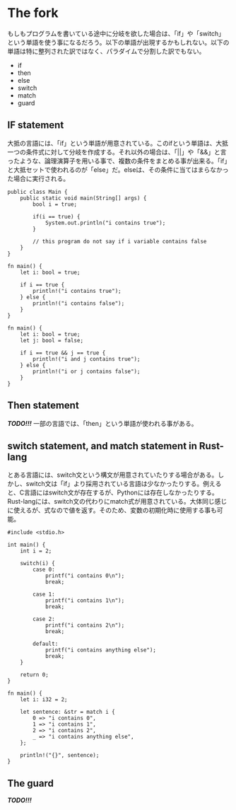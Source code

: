 # The fork
もしもプログラムを書いている途中に分岐を欲した場合は、「if」や「switch」という単語を使う事になるだろう。以下の単語が出現するかもしれない。以下の単語は特に整列された訳ではなく、パラダイムで分割した訳でもない。

- if
- then
- else
- switch
- match
- guard

## IF statement
大抵の言語には、「if」という単語が用意されている。このifという単語は、大抵一つの条件式に対して分岐を作成する。それ以外の場合は、「||」や「&&」と言ったような、論理演算子を用いる事で、複数の条件をまとめる事が出来る。「if」と大抵セットで使われるのが「else」だ。elseは、その条件に当てはまらなかった場合に実行される。

```java:if単体
public class Main {
    public static void main(String[] args) {
        bool i = true;

        if(i == true) {
            System.out.println("i contains true");
        }

        // this program do not say if i variable contains false
    }
}
```

```rust:単一の条件
fn main() {
    let i: bool = true;

    if i == true {
        println!("i contains true");
    } else {
        println!("i contains false");
    }
}
```

```rust:論理演算子使用
fn main() {
    let i: bool = true;
    let j: bool = false;

    if i == true && j == true {
        println!("i and j contains true");
    } else {
        println!("i or j contains false");
    }
}
```

## Then statement
***TODO!!!***
一部の言語では、「then」という単語が使われる事がある。

## switch statement, and match statement in Rust-lang
とある言語には、switch文という構文が用意されていたりする場合がある。しかし、switch文は「if」より採用されている言語は少なかったりする。例えると、C言語にはswitch文が存在するが、Pythonには存在しなかったりする。Rust-langには、switch文の代わりにmatch式が用意されている。大体同じ感じに使えるが、式なので値を返す。そのため、変数の初期化時に使用する事も可能。

```c:switch文
#include <stdio.h>

int main() {
    int i = 2;

    switch(i) {
        case 0:
            printf("i contains 0\n");
            break;

        case 1:
            printf("i contains 1\n");
            break;

        case 2:
            printf("i contains 2\n");
            break;
        
        default:
            printf("i contains anything else");
            break;
    }

    return 0;
}
```

```rust:match式
fn main() {
    let i: i32 = 2;

    let sentence: &str = match i {
        0 => "i contains 0",
        1 => "i contains 1",
        2 => "i contains 2",
        _ => "i contains anything else",
    };

    println!("{}", sentence);
}
```

## The guard
***TODO!!!***
